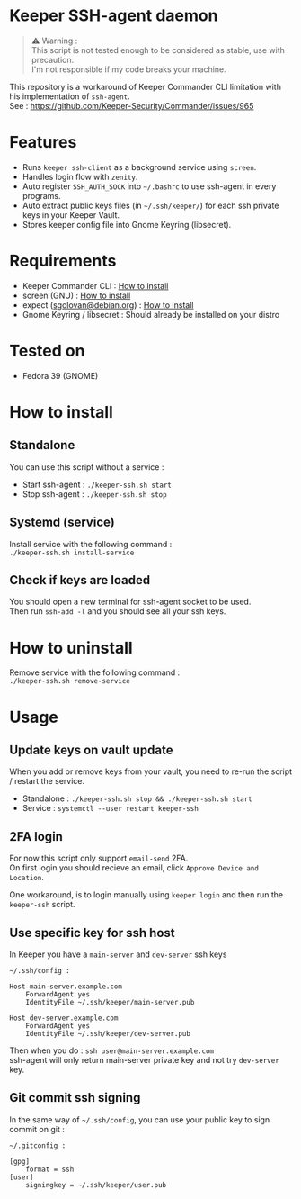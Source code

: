# Keeper SSH-agent daemon

> ⚠️ Warning :  
> This script is not tested enough to be considered as stable, use with precaution.  
> I'm not responsible if my code breaks your machine.

This repository is a workaround of Keeper Commander CLI limitation with his implementation of `ssh-agent`.  
See : https://github.com/Keeper-Security/Commander/issues/965

# Features

- Runs `keeper ssh-client` as a background service using `screen`.
- Handles login flow with `zenity`.
- Auto register `SSH_AUTH_SOCK` into `~/.bashrc` to use ssh-agent in every programs.
- Auto extract public keys files (in `~/.ssh/keeper/`) for each ssh private keys in your Keeper Vault.
- Stores keeper config file into Gnome Keyring (libsecret).

# Requirements

- Keeper Commander CLI : [How to install](https://docs.keeper.io/secrets-manager/commander-cli/commander-installation-setup/installation-on-linux)
- screen (GNU) : [How to install](https://command-not-found.com/screen)
- expect (sgolovan@debian.org) : [How to install](https://command-not-found.com/expect)
- Gnome Keyring / libsecret : Should already be installed on your distro

# Tested on

- Fedora 39 (GNOME)

# How to install

## Standalone

You can use this script without a service :
- Start ssh-agent : `./keeper-ssh.sh start`
- Stop ssh-agent : `./keeper-ssh.sh stop`

## Systemd (service)

Install service with the following command :  
`./keeper-ssh.sh install-service`

## Check if keys are loaded
You should open a new terminal for ssh-agent socket to be used.  
Then run `ssh-add -l` and you should see all your ssh keys.

# How to uninstall

Remove service with the following command :  
`./keeper-ssh.sh remove-service`

# Usage

## Update keys on vault update

When you add or remove keys from your vault, you need to re-run the script / restart the service.

- Standalone : `./keeper-ssh.sh stop && ./keeper-ssh.sh start`
- Service : `systemctl --user restart keeper-ssh`

## 2FA login

For now this script only support `email-send` 2FA.  
On first login you should recieve an email, click `Approve Device and Location`.

One workaround, is to login manually using `keeper login` and then run the `keeper-ssh` script.

## Use specific key for ssh host

In Keeper you have a `main-server` and `dev-server` ssh keys

```
~/.ssh/config :

Host main-server.example.com
    ForwardAgent yes
    IdentityFile ~/.ssh/keeper/main-server.pub

Host dev-server.example.com
    ForwardAgent yes
    IdentityFile ~/.ssh/keeper/dev-server.pub
```

Then when you do : `ssh user@main-server.example.com`  
ssh-agent will only return main-server private key and not try `dev-server` key.

## Git commit ssh signing

In the same way of `~/.ssh/config`, you can use your public key to sign commit on git :

```
~/.gitconfig :

[gpg]
	format = ssh
[user]
	signingkey = ~/.ssh/keeper/user.pub
```